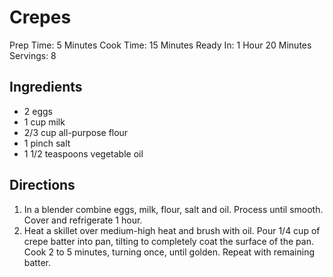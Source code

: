 # Crepes

Prep Time: 5 Minutes
Cook Time: 15 Minutes
Ready In: 1 Hour 20 Minutes
Servings: 8

## Ingredients
* 2 eggs
* 1 cup milk
* 2/3 cup all-purpose flour
* 1 pinch salt
* 1 1/2 teaspoons vegetable oil

## Directions

1. In a blender combine eggs, milk, flour, salt and oil. Process until smooth. Cover and refrigerate 1 hour.
2. Heat a skillet over medium-high heat and brush with oil. Pour 1/4 cup of crepe batter into pan, tilting to completely coat the surface of the pan. Cook 2 to 5 minutes, turning once, until golden. Repeat with remaining batter.

